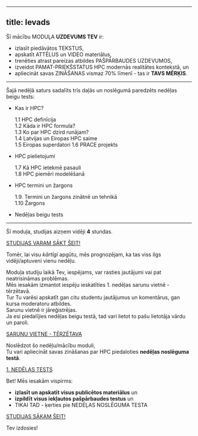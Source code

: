 
---
title: Ievads
---

Šī mācību MODUĻA **UZDEVUMS TEV** ir:
- izlasīt piedāvātos TEKSTUS,
- apskatīt ATTĒLUS un VIDEO materiālus,
- trenēties atrast pareizas atbildes PAŠPĀRBAUDES UZDEVUMOS,
- izveidot PAMAT-PRIEKŠSTATUS HPC modernās realitātes kontekstā, un
- apliecināt savas ZINĀŠANAS vismaz 70% līmenī - tas ir **TAVS MĒRĶIS**.

---

Šajā nedēļā saturs sadalīts trīs daļās un noslēgumā paredzēts nedēļas beigu tests:

- Kas ir HPC?
   
    1.1 HPC definīcija  
    1.2 Kāda ir HPC formula?  
    1.3 Ko par HPC dzird runājam?  
    1.4 Latvijas un Eiropas HPC saime  
    1.5 Eiropas superdatori
    1.6 PRACE projekts
  
- HPC pielietojumi

    1.7 Kā HPC ietekmē pasauli  
    1.8 HPC piemēri modelēšanā 

- HPC termini un žargons

    1.9. Termini un žargons zinātnē un tehnikā  
    1.10 Žargons  

- Nedēļas beigu tests

---

Šī moduļa, studijas aizņem vidēji **4** stundas.

[STUDIJAS VARAM SĀKT ŠEIT!](https://hpc-pamati-saturs.learning.lv/preview/1-modulis/1_1)

Tomēr, lai visu *kārtīgi* apgūtu, mēs prognozējam, ka tas viss ilgs vidēji/aptuveni vienu nedēļu.

Moduļa studiju laikā Tev, iespējams, var rasties jautājumi vai pat neatrisināmas problēmas.  
Mēs iesakām izmantot iespēju ieskatīties 1. nedēļas sarunu vietnē - tērzētavā.  
Tur Tu varēsi apskatīt gan citu studentu jautājumus un komentārus, gan kursa moderatoru atbildes.  
Sarunu vietnē ir jāreģistrējas.  
Ja esi piedalījies nedēļas beigu testā, tad vari lietot to pašu lietotāja vārdu un paroli.

[SARUNU VIETNE - TĒRZĒTAVA](https://1-ned-sarunas.netlify.app/)

Noslēdzot šo nedēļu/mācību moduli,  
Tu vari apliecināt savas zināšanas par HPC piedaloties **nedēļas noslēguma testā**.  

[1. NEDĒĻAS TESTS](https://hpc-pamati.learning.lv/exam)

Bet! Mēs iesakām vispirms:
-  **izlasīt un apskatīt visus publicētos materiālus** un 
- **izpildīt visus iekļautos pašpārbaudes testus** un 
- TIKAI TAD - ķerties pie NEDĒĻAS NOSLĒGUMA TESTA

[STUDIJAS SĀKAM ŠEIT!](https://hpc-pamati-saturs.learning.lv/preview/1-modulis/1_1)

Tev izdosies!
